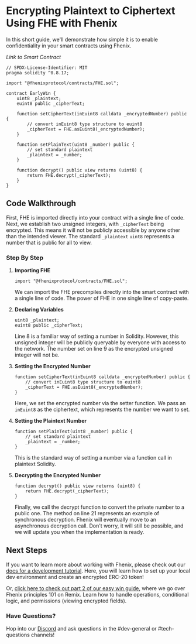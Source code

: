 # Encrypting Plaintext to Ciphertext Using FHE with Fhenix

In this short guide, we'll demonstrate how simple it is to enable confidentiality in your smart contracts using Fhenix.

*Link to Smart Contract*

```solidity
// SPDX-License-Identifier: MIT
pragma solidity ^0.8.17;

import "@fhenixprotocol/contracts/FHE.sol";

contract EarlyWin {
    uint8 _plaintext;
    euint8 public _cipherText;

    function setCipherText(inEuint8 calldata _encryptedNumber) public {
        // convert inEuint8 type structure to euint8
        _cipherText = FHE.asEuint8(_encryptedNumber);
    }

    function setPlainText(uint8 _number) public {
        // set standard plaintext
        _plaintext = _number;
    }

    function decrypt() public view returns (uint8) {
        return FHE.decrypt(_cipherText);
    }
}
```

## Code Walkthrough

First, FHE is imported directly into your contract with a single line of code. Next, we establish two unsigned integers, with `_cipherText` being encrypted. This means it will not be publicly accessible by anyone other than the intended viewer. The standard `_plaintext` `uint8` represents a number that is public for all to view.

### Step By Step

1. **Importing FHE**

   ```solidity
   import "@fhenixprotocol/contracts/FHE.sol";
   ```

   We can import the FHE precompiles directly into the smart contract with a single line of code. The power of FHE in one single line of copy-paste.

2. **Declaring Variables**

   ```solidity
   uint8 _plaintext;
   euint8 public _cipherText;
   ```

   Line 8 is a familiar way of setting a number in Solidity. However, this unsigned integer will be publicly queryable by everyone with access to the network. The number set on line 9 as the encrypted unsigned integer will not be.

3. **Setting the Encrypted Number**

   ```solidity
   function setCipherText(inEuint8 calldata _encryptedNumber) public {
       // convert inEuint8 type structure to euint8
       _cipherText = FHE.asEuint8(_encryptedNumber);
   }
   ```

   Here, we set the encrypted number via the setter function. We pass an `inEuint8` as the ciphertext, which represents the number we want to set.

4. **Setting the Plaintext Number**

   ```solidity
   function setPlainText(uint8 _number) public {
       // set standard plaintext
       _plaintext = _number;
   }
   ```

   This is the standard way of setting a number via a function call in plaintext Solidity.

5. **Decrypting the Encrypted Number**

   ```solidity
   function decrypt() public view returns (uint8) {
       return FHE.decrypt(_cipherText);
   }
   ```

   Finally, we call the decrypt function to convert the private number to a public one. The method on line 21 represents an example of synchronous decryption. Fhenix will eventually move to an asynchronous decryption call. Don't worry, it will still be possible, and we will update you when the implementation is ready.

## Next Steps

If you want to learn more about working with Fhenix, please check out our [docs for a development tutorial](#). Here, you will learn how to set up your local dev environment and create an encrypted ERC-20 token!

Or, [click here to check out part 2 of our easy win guide](#), where we go over Fhenix principles 101 on Remix. Learn how to handle operations, conditional logic, and permissions (viewing encrypted fields).

### Have Questions?

Hop into our [Discord](#) and ask questions in the #dev-general or #tech-questions channels!